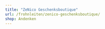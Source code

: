 ```yaml
---
title: "ZeNico Geschenksboutique"
url: /frohnleiten/zenico-geschenksboutique/
shop: Andenken
---
```

